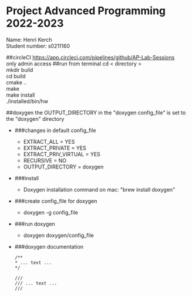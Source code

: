 Project Advanced Programming 2022-2023
=======================================

Name: Henri Kerch  
Student number: s0211160

##circleCI
https://app.circleci.com/pipelines/github/AP-Lab-Sessions  
only admin access
##run from terminal
cd < directory >  
mkdir build  
cd build  
cmake ..  
make  
make install  
./installed/bin/hw  

##doxygen
the OUTPUT_DIRECTORY in the "doxygen config_file" is set to the "doxygen" directory
* ###changes in default config_file
  * EXTRACT_ALL            = YES
  * EXTRACT_PRIVATE        = YES
  * EXTRACT_PRIV_VIRTUAL   = YES
  * RECURSIVE              = NO
  * OUTPUT_DIRECTORY       = doxygen

* ###install
  * Doxygen installation command on mac: "brew install doxygen"
* ###create config_file for doxygen
  * doxygen -g config_file
* ###run doxygen
  * doxygen doxygen/config_file
* ###doxygen documentation
  ````
  /**
  * ... text ...
  */
  
  ///
  /// ... text ...
  ///
  ````

